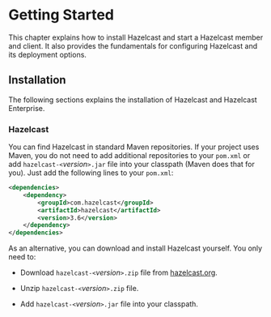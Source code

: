 # Getting Started

This chapter explains how to install Hazelcast and start a Hazelcast member and client. It also provides the fundamentals for configuring Hazelcast and its deployment options.


## Installation

The following sections explains the installation of Hazelcast and Hazelcast Enterprise. 


### Hazelcast

You can find Hazelcast in standard Maven repositories. If your project uses Maven, you do not need to add 
additional repositories to your `pom.xml` or add `hazelcast-<`*version*`>.jar` file into your 
classpath (Maven does that for you). Just add the following lines to your `pom.xml`:

```xml
<dependencies>
	<dependency>
		<groupId>com.hazelcast</groupId>
		<artifactId>hazelcast</artifactId>
		<version>3.6</version>
	</dependency>
</dependencies>
```
As an alternative, you can download and install Hazelcast yourself. You only need to:

-   Download `hazelcast-<`*version*`>.zip` file from <a href="www.hazelcast.org" target="_blank">hazelcast.org</a>.

-   Unzip `hazelcast-<`*version*`>.zip` file.

-   Add `hazelcast-<`*version*`>.jar` file into your classpath.

